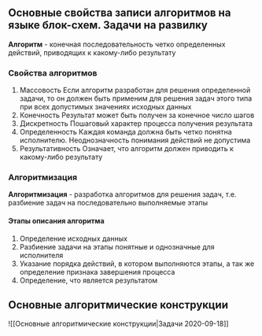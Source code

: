 ## Основные свойства записи алгоритмов на языке блок-схем. Задачи на развилку
**Алгоритм** - конечная последовательность четко определенных действий, приводящих к какому-либо результату
### Свойства алгоритмов
1. Массовость
	Если алгоритм разработан для решения определенной задачи, то он должен быть применим для решения задач этого типа при всех допустимых значениях исходных данных
2. Конечность
	Результат может быть получен за конечное число шагов
3. Дискретность
	Пошаговый характер процесса получения результата
4. Определенность
	Каждая команда должна быть четко понятна исполнителю. Неоднозначность понимания действий не допустима
5. Результативность
	Означает, что алгоритм должен приводить к какому-либо результату
### Алгоритмизация
**Алгоритмизация** - разработка алгоритмов для решения задач, т.е. разбиение задач на последовательно выполняемые этапы
#### Этапы описания алгоритма
1. Определение исходных данных
2. Разбиение задачи на этапы понятные и однозначные для исполнителя
3. Указание порядка действий, в котором выполняются этапы, а так же определение признака завершения процесса
4. Определение, что является результатом
## Основные алгоритмические конструкции
![[Основные алгоритмические конструкции|Задачи 2020-09-18]]
